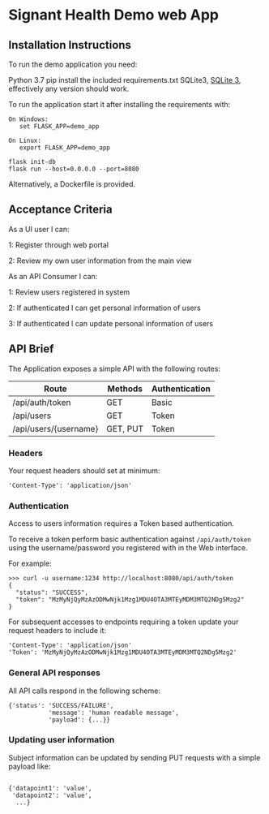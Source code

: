 # Signant Health Demo web App #

## Installation Instructions ##


To run the demo application you need:

Python 3.7
pip install the included requirements.txt
SQLite3, [SQLite 3](https://www.sqlite.org/), effectively any version should work.

To run the application start it after installing the requirements with:

```
On Windows:
   set FLASK_APP=demo_app
   
On Linux:
   export FLASK_APP=demo_app

flask init-db
flask run --host=0.0.0.0 --port=8080
```

Alternatively, a Dockerfile is provided.

## Acceptance Criteria ##

As a UI user I can:

1: Register through web portal

2: Review my own user information from the main view


As an API Consumer I can:

1: Review users registered in system

2: If authenticated I can get personal information of users

3: If authenticated I can update personal information of users


## API Brief ##

The Application exposes a simple API with the following routes:

| Route                 | Methods  | Authentication |
|-----------------------|----------|----------------|
| /api/auth/token       | GET      | Basic          |
| /api/users            | GET      | Token          |
| /api/users/{username} | GET, PUT | Token          |

### Headers ###

Your request headers should set at minimum:

```
'Content-Type': 'application/json'
```

### Authentication ###

Access to users information requires a Token based authentication.

To receive a token perform basic authentication against `/api/auth/token` using the username/password you registered with in the Web interface.

For example:

```
>>> curl -u username:1234 http://localhost:8080/api/auth/token
{
  "status": "SUCCESS",
  "token": "MzMyNjQyMzAzODMwNjk1Mzg1MDU4OTA3MTEyMDM3MTQ2NDg5Mzg2"
}
```

For subsequent accesses to endpoints requiring a token update your request headers to include it:

```
'Content-Type': 'application/json'
'Token': 'MzMyNjQyMzAzODMwNjk1Mzg1MDU4OTA3MTEyMDM3MTQ2NDg5Mzg2'
```

### General API responses ###

All API calls respond in the following scheme:

```
{'status': 'SUCCESS/FAILURE',
           'message': 'human readable message',
           'payload': {...}}
```

### Updating user information ###

Subject information can be updated by sending PUT requests with a simple payload like:

```

{'datapoint1': 'value',
 'datapoint2': 'value',
  ...}
```
